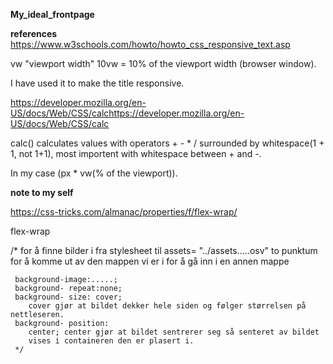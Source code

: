 **My_ideal_frontpage**

**references**
https://www.w3schools.com/howto/howto_css_responsive_text.asp

  vw "viewport width" 10vw = 10% of the viewport width (browser window). 

  I have used it to make the title responsive. 

https://developer.mozilla.org/en-US/docs/Web/CSS/calchttps://developer.mozilla.org/en-US/docs/Web/CSS/calc

  calc() calculates values with operators + - * / surrounded by whitespace(1 + 1, not 1+1), most importent with whitespace between + and -.

  In my case (px * vw(% of the viewport)).



**note to my self**

https://css-tricks.com/almanac/properties/f/flex-wrap/

  flex-wrap
  


/* for å finne bilder i fra stylesheet til
     assets= "../assets.....osv" to punktum for å komme ut 
     av den mappen vi er i for å gå inn i en annen mappe
     
     
     background-image:.....;
     background- repeat:none;
     background- size: cover;  
        cover gjør at bildet dekker hele siden og følger størrelsen på nettleseren.
     background- position: 
        center; center gjør at bildet sentrerer seg så senteret av bildet 
        vises i containeren den er plasert i.
     */